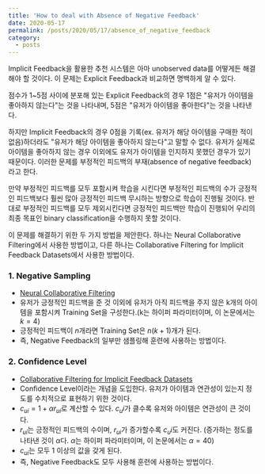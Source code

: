 ```yaml
---
title: 'How to deal with Absence of Negative Feedback'
date: 2020-05-17
permalink: /posts/2020/05/17/absence_of_negative_feedback
category:
  - posts
---  
```


Implicit Feedback을 활용한 추천 시스템은 아마 unobserved data를 어떻게든 해결해야 할 것이다. 이 문제는 Explicit Feedback과 비교하면 명백하게 알 수 있다.  

점수가 1\~5점 사이에 분포해 있는 Explicit Feedback의 경우 1점은 "유저가 아이템을 좋아하지 않는다"는 것을 나타내며, 5점은 "유저가 아이템을 좋아한다"는 것을 나타낸다.  

하지만 Implicit Feedback의 경우 0점을 기록(ex. 유저가 해당 아이템을 구매한 적이 없음)하더라도 "유저가 해당 아이템을 좋아하지 않는다"고 말할 수 없다. 유저가 실제로 아이템을 좋아하지 않는 경우 이외에도 유저가 아이템을 인지하지 못했던 경우가 있기 때문이다. 이러한 문제를 부정적인 피드백의 부재(absence of negative feedback)라고 한다.  

만약 부정적인 피드백를 모두 포함시켜 학습을 시킨다면 부정적인 피드백의 수가 긍정적인 피드백보다 훨씬 많아 긍정적인 피드백 무시하는 방향으로 학습이 진행될 것이다. 반대로 부정적인 피드백를 모두 제외시킨다면 긍정적인 피드백만 학습이 진행되어 우리의 최종 목표인 binary classification을 수행하지 못할 것이다.  

이 문제를 해결하기 위한 두 가지 방법을 제안한다. 하나는 Neural Collaborative Filtering에서 사용한 방법이고, 다른 하나는 Collaborative Filtering for Implicit Feedback Datasets에서 사용한 방법이다.

### 1. Negative Sampling  
- [Neural Collaborative Filtering](https://arxiv.org/pdf/1708.05031.pdf)  
- 유저가 긍정적인 피드백을 준 것 이외에 유저가 아직 피드백을 주지 않은 k개의 아이템을 포함시켜 Training Set을 구성한다.(k는 하이퍼 파라미터이며, 이 논문에서는 $k=4$)  
- 긍정적인 피드백이 $n$개라면 Training Set은 $n(k+1)$개가 된다.  
- 즉, Negative Feedback의 일부만 샘플링해 훈련에 사용하는 방법이다.  

### 2. Confidence Level  
- [Collaborative Filtering for Implicit Feedback Datasets](http://yifanhu.net/PUB/cf.pdf)  
- Confidence Level이라는 개념을 도입한다. 유저가 아이템과 연관성이 있는지 정도를 수치적으로 표현하기 위한 것이다.  
- $c_{ui}=1+\alpha r_{ui}$로 계산할 수 있다. $c_ui$가 클수록 유저와 아이템은 연관성이 큰 것이다.  
- $r_{ui}$는 긍정적인 피드백의 수이며, $r_{ui}$가 증가할수록 $c_ui$도 커진다. (증가하는 정도를 나타낸 것이 $\alpha$다. $\alpha$는 하이퍼 파라미터이며, 이 논문에서는 $\alpha=40$)  
- $c_{ui}$는 모두 1 이상의 값을 갖게 된다.  
- 즉, Negative Feedback도 모두 사용해 훈련에 사용하는 방법이다.  